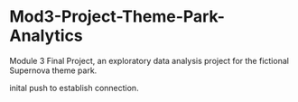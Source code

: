# Mod3-Project-Theme-Park-Analytics
Module 3 Final Project, an exploratory data analysis project for the fictional Supernova theme park.

inital push to establish connection.
